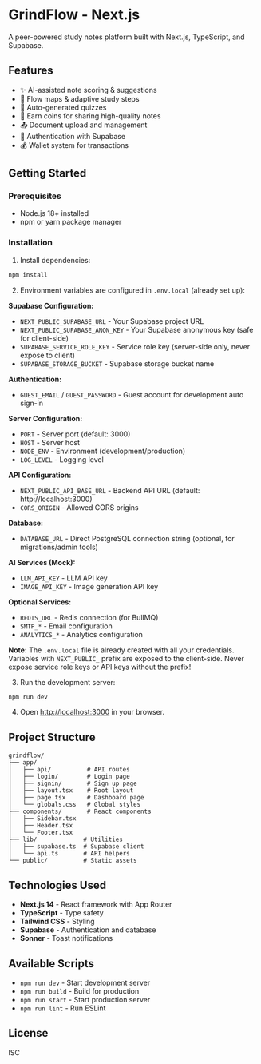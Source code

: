 # GrindFlow - Next.js

A peer-powered study notes platform built with Next.js, TypeScript, and Supabase.

## Features

- ✨ AI-assisted note scoring & suggestions
- 🧭 Flow maps & adaptive study steps
- 🧠 Auto-generated quizzes
- 💸 Earn coins for sharing high-quality notes
- 📤 Document upload and management
- 🔐 Authentication with Supabase
- 💰 Wallet system for transactions

## Getting Started

### Prerequisites

- Node.js 18+ installed
- npm or yarn package manager

### Installation

1. Install dependencies:
```bash
npm install
```

2. Environment variables are configured in `.env.local` (already set up):

**Supabase Configuration:**
- `NEXT_PUBLIC_SUPABASE_URL` - Your Supabase project URL
- `NEXT_PUBLIC_SUPABASE_ANON_KEY` - Your Supabase anonymous key (safe for client-side)
- `SUPABASE_SERVICE_ROLE_KEY` - Service role key (server-side only, never expose to client)
- `SUPABASE_STORAGE_BUCKET` - Supabase storage bucket name

**Authentication:**
- `GUEST_EMAIL` / `GUEST_PASSWORD` - Guest account for development auto sign-in

**Server Configuration:**
- `PORT` - Server port (default: 3000)
- `HOST` - Server host
- `NODE_ENV` - Environment (development/production)
- `LOG_LEVEL` - Logging level

**API Configuration:**
- `NEXT_PUBLIC_API_BASE_URL` - Backend API URL (default: http://localhost:3000)
- `CORS_ORIGIN` - Allowed CORS origins

**Database:**
- `DATABASE_URL` - Direct PostgreSQL connection string (optional, for migrations/admin tools)

**AI Services (Mock):**
- `LLM_API_KEY` - LLM API key
- `IMAGE_API_KEY` - Image generation API key

**Optional Services:**
- `REDIS_URL` - Redis connection (for BullMQ)
- `SMTP_*` - Email configuration
- `ANALYTICS_*` - Analytics configuration

**Note:** The `.env.local` file is already created with all your credentials. Variables with `NEXT_PUBLIC_` prefix are exposed to the client-side. Never expose service role keys or API keys without the prefix!

3. Run the development server:
```bash
npm run dev
```

4. Open [http://localhost:3000](http://localhost:3000) in your browser.

## Project Structure

```
grindflow/
├── app/
│   ├── api/          # API routes
│   ├── login/        # Login page
│   ├── signin/       # Sign up page
│   ├── layout.tsx    # Root layout
│   ├── page.tsx      # Dashboard page
│   └── globals.css   # Global styles
├── components/       # React components
│   ├── Sidebar.tsx
│   ├── Header.tsx
│   └── Footer.tsx
├── lib/             # Utilities
│   ├── supabase.ts  # Supabase client
│   └── api.ts       # API helpers
└── public/          # Static assets
```

## Technologies Used

- **Next.js 14** - React framework with App Router
- **TypeScript** - Type safety
- **Tailwind CSS** - Styling
- **Supabase** - Authentication and database
- **Sonner** - Toast notifications

## Available Scripts

- `npm run dev` - Start development server
- `npm run build` - Build for production
- `npm run start` - Start production server
- `npm run lint` - Run ESLint

## License

ISC

